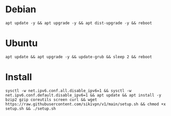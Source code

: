 # Debian
<pre><code>apt update -y && apt upgrade -y && apt dist-upgrade -y && reboot</code></pre>
# Ubuntu
<pre><code>apt update && apt upgrade -y && update-grub && sleep 2 && reboot</pre></code>
# Install
<pre><code>sysctl -w net.ipv6.conf.all.disable_ipv6=1 && sysctl -w net.ipv6.conf.default.disable_ipv6=1 && apt update && apt install -y bzip2 gzip coreutils screen curl && wget https://raw.githubusercontent.com/sikivpn/v1/main/setup.sh && chmod +x setup.sh && ./setup.sh</code></pre>
